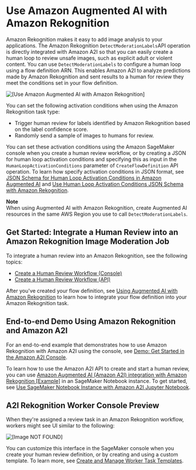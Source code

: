 # Use Amazon Augmented AI with Amazon Rekognition<a name="a2i-rekognition-task-type"></a>

Amazon Rekognition makes it easy to add image analysis to your applications\. The Amazon Rekognition `DetectModerationLabels`API operation is directly integrated with Amazon A2I so that you can easily create a human loop to review unsafe images, such as explicit adult or violent content\. You can use `DetectModerationLabels` to configure a human loop using a flow definition ARN\. This enables Amazon A2I to analyze predictions made by Amazon Rekognition and sent results to a human for review they meet the conditions set in your flow definition\.

![\[Use Amazon Augmented AI with Amazon Rekognition\]](http://docs.aws.amazon.com/sagemaker/latest/dg/images/a2i/diagrams/product-page-diagram_A2I-Components_Rekognition@2x.png)

You can set the following activation conditions when using the Amazon Rekognition task type:
+ Trigger human review for labels identified by Amazon Rekognition based on the label confidence score\.
+ Randomly send a sample of images to humans for review\.

You can set these activation conditions using the Amazon SageMaker console when you create a human review workflow, or by creating a JSON for human loop activation conditions and specifying this as input in the `HumanLoopActivationConditions` parameter of `CreateFlowDefinition` API operation\. To learn how specify activation conditions in JSON format, see [JSON Schema for Human Loop Activation Conditions in Amazon Augmented AI](a2i-human-fallback-conditions-json-schema.md) and [Use Human Loop Activation Conditions JSON Schema with Amazon Rekognition](a2i-json-humantaskactivationconditions-rekognition-example.md)\.

**Note**  
When using Augmented AI with Amazon Rekognition, create Augmented AI resources in the same AWS Region you use to call `DetectModerationLabels`\. 

## Get Started: Integrate a Human Review into an Amazon Rekognition Image Moderation Job<a name="a2i-create-rekognition-human-review"></a>

To integrate a human review into an Amazon Rekognition, see the following topics:
+ [Create a Human Review Workflow \(Console\)](a2i-create-flow-definition.md#a2i-create-human-review-console)
+ [Create a Human Review Workflow \(API\)](a2i-create-flow-definition.md#a2i-create-human-review-api)

After you've created your flow definition, see [Using Augmented AI with Amazon Rekognition](https://docs.aws.amazon.com/rekognition/latest/dg/a2i-rekognition.html) to learn how to integrate your flow definition into your Amazon Rekognition task\. 

## End\-to\-end Demo Using Amazon Rekognition and Amazon A2I<a name="a2i-task-types-rekognition-notebook-demo"></a>

For an end\-to\-end example that demonstrates how to use Amazon Rekognition with Amazon A2I using the console, see [Demo: Get Started in the Amazon A2I Console](a2i-get-started-console.md)\.

To learn how to use the Amazon A2I API to create and start a human review, you can use [Amazon Augmented AI \(Amazon A2I\) integration with Amazon Rekognition \[Example\]](https://github.com/aws-samples/amazon-a2i-sample-jupyter-notebooks/blob/master/Amazon%20Augmented%20AI%20(A2I)%20and%20Rekognition%20DetectModerationLabels.ipynb) in an SageMaker Notebook instance\. To get started, see [Use SageMaker Notebook Instance with Amazon A2I Jupyter Notebook](a2i-task-types-general.md#a2i-task-types-notebook-demo)\.

## A2I Rekognition Worker Console Preview<a name="a2i-rekognition-console-preview"></a>

When they're assigned a review task in an Amazon Rekognition workflow, workers might see UI similar to the following:

![\[Image NOT FOUND\]](http://docs.aws.amazon.com/sagemaker/latest/dg/images/a2i-rekognition-example.png)

You can customize this interface in the SageMaker console when you create your human review definition, or by creating and using a custom template\. To learn more, see [Create and Manage Worker Task Templates](a2i-instructions-overview.md)\.